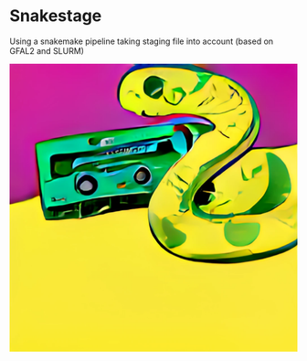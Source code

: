 # Snakestage
Using a snakemake pipeline taking staging file into account (based on GFAL2 and SLURM)


![alt text](snake_stage.png "Logo")
